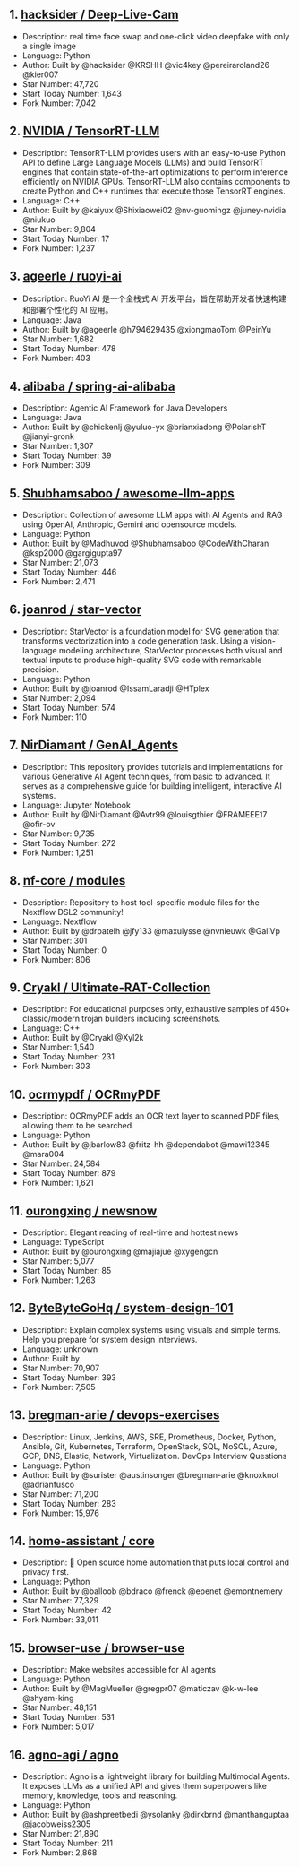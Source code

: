 ## 1. [hacksider / Deep-Live-Cam](https://github.com/hacksider/Deep-Live-Cam)
- Description: real time face swap and one-click video deepfake with only a single image
- Language: Python
- Author: Built by @hacksider @KRSHH @vic4key @pereiraroland26 @kier007
- Star Number: 47,720
- Start Today Number: 1,643
- Fork Number: 7,042

## 2. [NVIDIA / TensorRT-LLM](https://github.com/NVIDIA/TensorRT-LLM)
- Description: TensorRT-LLM provides users with an easy-to-use Python API to define Large Language Models (LLMs) and build TensorRT engines that contain state-of-the-art optimizations to perform inference efficiently on NVIDIA GPUs. TensorRT-LLM also contains components to create Python and C++ runtimes that execute those 
TensorRT engines.
- Language: C++
- Author: Built by @kaiyux @Shixiaowei02 @nv-guomingz @juney-nvidia @niukuo
- Star Number: 9,804
- Start Today Number: 17
- Fork Number: 1,237

## 3. [ageerle / ruoyi-ai](https://github.com/ageerle/ruoyi-ai)
- Description: RuoYi AI 是一个全栈式 AI 开发平台，旨在帮助开发者快速构建和部署个性化的 AI 应用。
- Language: Java
- Author: Built by @ageerle @h794629435 @xiongmaoTom @PeinYu
- Star Number: 1,682
- Start Today Number: 478
- Fork Number: 403

## 4. [alibaba / spring-ai-alibaba](https://github.com/alibaba/spring-ai-alibaba)
- Description: Agentic AI Framework for Java Developers
- Language: Java
- Author: Built by @chickenlj @yuluo-yx @brianxiadong @PolarishT @jianyi-gronk
- Star Number: 1,307
- Start Today Number: 39
- Fork Number: 309

## 5. [Shubhamsaboo / awesome-llm-apps](https://github.com/Shubhamsaboo/awesome-llm-apps)
- Description: Collection of awesome LLM apps with AI Agents and RAG using OpenAI, Anthropic, Gemini and opensource models.
- Language: Python
- Author: Built by @Madhuvod @Shubhamsaboo @CodeWithCharan @ksp2000 @gargigupta97
- Star Number: 21,073
- Start Today Number: 446
- Fork Number: 2,471

## 6. [joanrod / star-vector](https://github.com/joanrod/star-vector)
- Description: StarVector is a foundation model for SVG generation that transforms vectorization into a code generation task. Using a vision-language modeling architecture, StarVector processes both visual and textual inputs to produce high-quality SVG code with remarkable precision.
- Language: Python
- Author: Built by @joanrod @IssamLaradji @HTplex
- Star Number: 2,094
- Start Today Number: 574
- Fork Number: 110

## 7. [NirDiamant / GenAI_Agents](https://github.com/NirDiamant/GenAI_Agents)
- Description: This repository provides tutorials and implementations for various Generative AI Agent techniques, from basic to advanced. It serves as a comprehensive guide for building intelligent, interactive AI systems.
- Language: Jupyter Notebook
- Author: Built by @NirDiamant @Avtr99 @louisgthier @FRAMEEE17 @ofir-ov
- Star Number: 9,735
- Start Today Number: 272
- Fork Number: 1,251

## 8. [nf-core / modules](https://github.com/nf-core/modules)
- Description: Repository to host tool-specific module files for the Nextflow DSL2 community!
- Language: Nextflow
- Author: Built by @drpatelh @jfy133 @maxulysse @nvnieuwk @GallVp
- Star Number: 301
- Start Today Number: 0
- Fork Number: 806

## 9. [Cryakl / Ultimate-RAT-Collection](https://github.com/Cryakl/Ultimate-RAT-Collection)
- Description: For educational purposes only, exhaustive samples of 450+ classic/modern trojan builders including screenshots.
- Language: C++
- Author: Built by @Cryakl @Xyl2k
- Star Number: 1,540
- Start Today Number: 231
- Fork Number: 303

## 10. [ocrmypdf / OCRmyPDF](https://github.com/ocrmypdf/OCRmyPDF)
- Description: OCRmyPDF adds an OCR text layer to scanned PDF files, allowing them to be searched
- Language: Python
- Author: Built by @jbarlow83 @fritz-hh @dependabot @mawi12345 @mara004
- Star Number: 24,584
- Start Today Number: 879
- Fork Number: 1,621

## 11. [ourongxing / newsnow](https://github.com/ourongxing/newsnow)
- Description: Elegant reading of real-time and hottest news
- Language: TypeScript
- Author: Built by @ourongxing @majiajue @xygengcn
- Star Number: 5,077
- Start Today Number: 85
- Fork Number: 1,263

## 12. [ByteByteGoHq / system-design-101](https://github.com/ByteByteGoHq/system-design-101)
- Description: Explain complex systems using visuals and simple terms. Help you prepare for system design interviews.
- Language: unknown
- Author: Built by
- Star Number: 70,907
- Start Today Number: 393
- Fork Number: 7,505

## 13. [bregman-arie / devops-exercises](https://github.com/bregman-arie/devops-exercises)
- Description: Linux, Jenkins, AWS, SRE, Prometheus, Docker, Python, Ansible, Git, Kubernetes, Terraform, OpenStack, SQL, NoSQL, Azure, GCP, DNS, Elastic, Network, Virtualization. DevOps Interview Questions
- Language: Python
- Author: Built by @surister @austinsonger @bregman-arie @knoxknot @adrianfusco
- Star Number: 71,200
- Start Today Number: 283
- Fork Number: 15,976

## 14. [home-assistant / core](https://github.com/home-assistant/core)
- Description: 🏡 Open source home automation that puts local control and privacy first.
- Language: Python
- Author: Built by @balloob @bdraco @frenck @epenet @emontnemery
- Star Number: 77,329
- Start Today Number: 42
- Fork Number: 33,011

## 15. [browser-use / browser-use](https://github.com/browser-use/browser-use)
- Description: Make websites accessible for AI agents
- Language: Python
- Author: Built by @MagMueller @gregpr07 @maticzav @k-w-lee @shyam-king
- Star Number: 48,151
- Start Today Number: 531
- Fork Number: 5,017

## 16. [agno-agi / agno](https://github.com/agno-agi/agno)
- Description: Agno is a lightweight library for building Multimodal Agents. It exposes LLMs as a unified API and gives them superpowers like memory, knowledge, tools and reasoning.
- Language: Python
- Author: Built by @ashpreetbedi @ysolanky @dirkbrnd @manthanguptaa @jacobweiss2305
- Star Number: 21,890
- Start Today Number: 211
- Fork Number: 2,868